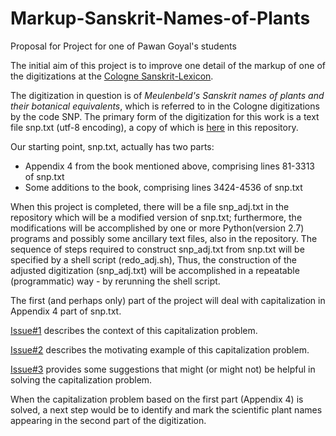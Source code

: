 # Markup-Sanskrit-Names-of-Plants
Proposal for Project for one of Pawan Goyal's students

The initial aim of this project is to improve one detail of the markup of
one of the digitizations at the [Cologne Sanskrit-Lexicon](http://www.sanskrit-lexicon.uni-koeln.de/).

The digitization in question is of *Meulenbeld's Sanskrit names of plants and their botanical equivalents*, which is referred to in the Cologne digitizations by
the code SNP.  The primary form of the digitization for this work is a text
file snp.txt (utf-8 encoding), a copy of which is [here](https://github.com/funderburkjim/Markup-Sanskrit-Names-of-Plants/blob/master/snp.txt) in this repository.

Our starting point, snp.txt, actually has two parts:
* Appendix 4 from the book mentioned above, comprising lines 81-3313 of snp.txt
* Some additions to the book, comprising lines 3424-4536 of snp.txt

When this project is completed, there will be a file snp_adj.txt in the
repository which will be a modified version of snp.txt; furthermore, the
modifications will be accomplished by one or more Python(version 2.7) programs and possibly some ancillary text files, also in the repository. The sequence of steps required to construct snp_adj.txt from snp.txt will be specified by a 
shell script (redo_adj.sh),  Thus, the construction of the adjusted digitization (snp_adj.txt) will be accomplished in a repeatable (programmatic) way - by rerunning the shell script.

  The first (and perhaps only) part of
the project will deal with capitalization in  Appendix 4 part of snp.txt.  

[Issue#1](https://github.com/funderburkjim/Markup-Sanskrit-Names-of-Plants/issues/1) describes the context of this capitalization problem.


[Issue#2](https://github.com/funderburkjim/Markup-Sanskrit-Names-of-Plants/issues/1) describes the motivating example of this capitalization problem.

[Issue#3](https://github.com/funderburkjim/Markup-Sanskrit-Names-of-Plants/issues/1) provides some suggestions that might (or might not) be helpful in solving the capitalization problem.

When the capitalization problem based on the first part (Appendix 4) is solved, a next step would be to identify and mark the scientific plant names appearing in the second part of the digitization.
